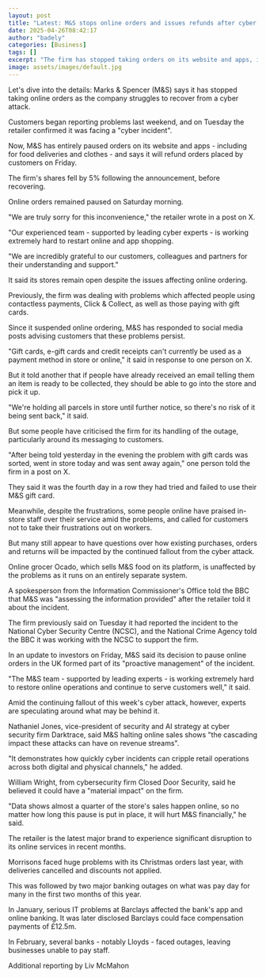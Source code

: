 ```yaml
---
layout: post
title: "Latest: M&S stops online orders and issues refunds after cyber attack"
date: 2025-04-26T08:42:17
author: "badely"
categories: [Business]
tags: []
excerpt: "The firm has stopped taking orders on its website and apps, including for food and clothes."
image: assets/images/default.jpg
---
```


Let's dive into the details: Marks & Spencer (M&S) says it has stopped taking online orders as the company struggles to recover from a cyber attack.

Customers began reporting problems last weekend, and on Tuesday the retailer confirmed it was facing a "cyber incident".

Now, M&S has entirely paused orders on its website and apps - including for food deliveries and clothes - and says it will refund orders placed by customers on Friday.

The firm's shares fell by 5% following the announcement, before recovering. 

Online orders remained paused on Saturday morning.

"We are truly sorry for this inconvenience," the retailer wrote in a post on X.

"Our experienced team - supported by leading cyber experts - is working extremely hard to restart online and app shopping.

"We are incredibly grateful to our customers, colleagues and partners for their understanding and support."

It said its stores remain open despite the issues affecting online ordering.

Previously, the firm was dealing with problems which affected people using contactless payments, Click & Collect, as well as those paying with gift cards.

Since it suspended online ordering, M&S has responded to social media posts advising customers that these problems persist.

"Gift cards, e-gift cards and credit receipts can't currently be used as a payment method in store or online," it said in response to one person on X.

But it told another that if people have already received an email telling them an item is ready to be collected, they should be able to go into the store and pick it up.

"We're holding all parcels in store until further notice, so there's no risk of it being sent back," it said.

But some people have criticised the firm for its handling of the outage, particularly around its messaging to customers.

"After being told yesterday in the evening the problem with gift cards was sorted, went in store today and was sent away again," one person told the firm in a post on X.

They said it was the fourth day in a row they had tried and failed to use their M&S gift card.

Meanwhile, despite the frustrations, some people online have praised in-store staff over their service amid the problems, and called for customers not to take their frustrations out on workers.

But many still appear to have questions over how existing purchases, orders and returns will be impacted by the continued fallout from the cyber attack.

Online grocer Ocado, which sells M&S food on its platform, is unaffected by the problems as it runs on an entirely separate system.

A spokesperson from the Information Commissioner's Office told the BBC that M&S was "assessing the information provided" after the retailer told it about the incident.

The firm previously said on Tuesday it had reported the incident to the National Cyber Security Centre (NCSC), and the National Crime Agency told the BBC it was working with the NCSC to support the firm.

In an update to investors on Friday, M&S said its decision to pause online orders in the UK formed part of its "proactive management" of the incident.

"The M&S team - supported by leading experts - is working extremely hard to restore online operations and continue to serve customers well," it said.

Amid the continuing fallout of this week's cyber attack, however, experts are speculating around what may be behind it.

Nathaniel Jones, vice-president of security and AI strategy at cyber security firm Darktrace, said M&S halting online sales shows "the cascading impact these attacks can have on revenue streams". 

"It demonstrates how quickly cyber incidents can cripple retail operations across both digital and physical channels," he added.

William Wright, from cybersecurity firm Closed Door Security, said he believed it could have a "material impact" on the firm.

"Data shows almost a quarter of the store's sales happen online, so no matter how long this pause is put in place, it will hurt M&S financially," he said.

The retailer is the latest major brand to experience significant disruption to its online services in recent months.

Morrisons faced huge problems with its Christmas orders last year, with deliveries cancelled and discounts not applied.

This was followed by two major banking outages on what was pay day for many in the first two months of this year.

In January, serious IT problems at Barclays affected the bank's app and online banking. It was later disclosed Barclays could face compensation payments of £12.5m.

In February, several banks - notably Lloyds - faced outages, leaving businesses unable to pay staff.

Additional reporting by Liv McMahon

